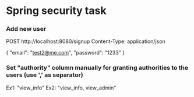 # Spring security task

### Add new user
POST http://localhost:8080/signup
Content-Type: application/json

{
"email": "test2@me.com",
"password": "1233"
}

### Set "authority" column manually for granting authorities to the users (use ',' as separator)
Ex1: "view_info"
Ex2: "view_info, view_admin"
